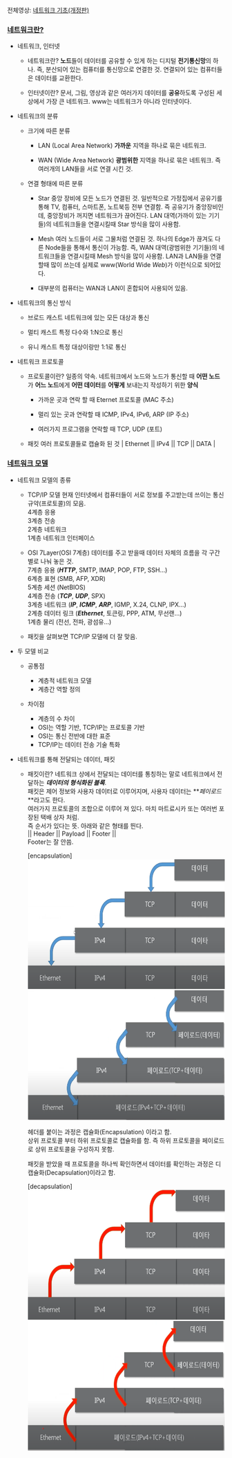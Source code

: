 전체영상: [네트워크 기초(개정판)](https://www.youtube.com/playlist?list=PL0d8NnikouEWcF1jJueLdjRIC4HsUlULi)

### [네트워크란?](https://youtu.be/Av9UFzl_wis?list=PL0d8NnikouEWcF1jJueLdjRIC4HsUlULi)

- 네트워크, 인터넷

  - 네트워크란?
    **노드**들이 데이터를 공유할 수 있게 하는 디지털 **전기통신망**의 하나.
    즉, 분산되어 있는 컴퓨터를 통신망으로 연결한 것.
    연결되어 있는 컴퓨터들은 데이터를 교환한다.

  - 인터넷이란?
    문서, 그림, 영상과 같은 여러가지 데이터를 **공유**하도록 구성된 세상에서 가장 큰 네트워크.
    www는 네트워크가 아니라 인터넷이다.

- 네트워크의 분류

  - 크기에 따른 분류

    - LAN (Local Area Network)
      **가까운** 지역을 하나로 묶은 네트워크.

    - WAN (Wide Area Network)
      **광범위한** 지역을 하나로 묶은 네트워크.
      즉 여러개의 LAN들을 서로 연결 시킨 것.

  - 연결 형태에 따른 분류

    - Star
      중앙 장비에 모든 노드가 연결된 것.
      일반적으로 가정집에서 공유기를 통해 TV, 컴퓨터, 스마트폰, 노트북등 전부 연결함.
      즉 공유기가 중앙장비인데, 중앙장비가 꺼지면 네트워크가 끊어진다.
      LAN 대역(가까이 있는 기기들)의 네트워크들을 연결시킬때 Star 방식을 많이 사용함.

    - Mesh
      여러 노드들이 서로 그물처럼 연결된 것.
      하나의 Edge가 끊겨도 다른 Node들을 통해서 통신이 가능함.
      즉, WAN 대역(광범위한 기기들)의 네트워크들을 연결시킬때 Mesh 방식을 많이 사용함.
      LAN과 LAN들을 연결할때 많이 쓰는데 실제로 www(World Wide _Web_)가 이런식으로 되어있다.

    - 대부분의 컴퓨터는 WAN과 LAN이 혼합되어 사용되어 있음.

- 네트워크의 통신 방식

  - 브로드 캐스트
    네트워크에 있는 모든 대상과 통신

  - 멀티 캐스트
    특정 다수와 1:N으로 통신

  - 유니 캐스트
    특정 대상이랑만 1:1로 통신

- 네트워크 프로토콜

  - 프로토콜이란?
    일종의 약속.
    네트워크에서 노드와 노드가 통신할 때 **어떤 노드**가 **어느 노드**에게 **어떤 데이터**를 **어떻게** 보내는지 작성하기 위한 **양식**

    - 가까운 곳과 연락 할 때
      Eternet 프로토콜 (MAC 주소)

    - 멀리 있는 곳과 연락할 때
      ICMP, IPv4, IPv6, ARP (IP 주소)

    - 여러가지 프로그램을 연락할 때
      TCP, UDP (포트)

  - 패킷
    여러 프로토콜들로 캡슐화 된 것
    | Ethernet || IPv4 || TCP || DATA |

### [네트워크 모델](https://youtu.be/y9nlT52SAcg?list=PL0d8NnikouEWcF1jJueLdjRIC4HsUlULi)

- 네트워크 모델의 종류

  - TCP/IP 모델
    현재 인터넷에서 컴퓨터들이 서로 정보를 주고받는데 쓰이는 통신 규약(프로토콜)의 모음.  
    4계층 응용  
    3계층 전송  
    2계층 네트워크  
    1계층 네트워크 인터페이스

  - OSI 7Layer(OSI 7계층)
    데이터를 주고 받을때 데이터 자체의 흐름을 각 구간별로 나눠 놓은 것.  
    7계층 응용 (**_HTTP_**, SMTP, IMAP, POP, FTP, SSH...)  
    6계층 표현 (SMB, AFP, XDR)  
    5계층 세션 (NetBIOS)  
    4계층 전송 (**_TCP_**, **_UDP_**, SPX)  
    3계층 네트워크 (**_IP_**, **_ICMP_**, **_ARP_**, IGMP, X.24, CLNP, IPX...)  
    2계층 데이터 링크 (**_Ethernet_**, 토큰링, PPP, ATM, 무선랜...)  
    1계층 물리 (전선, 전파, 광섬유...)

  - 패킷을 살펴보면 TCP/IP 모델에 더 잘 맞음.

- 두 모델 비교

  - 공통점

    - 계층적 네트워크 모델
    - 계층간 역할 정의

  - 차이점

    - 계층의 수 차이
    - OSI는 역할 기반, TCP/IP는 프로토콜 기반
    - OSI는 통신 전반에 대한 표준
    - TCP/IP는 데이터 전송 기술 특화

- 네트워크를 통해 전달되는 데이터, 패킷

  - 패킷이란?
    네트워크 상에서 전달되는 데이터를 통칭하는 말로 네트워크에서 전달하는 **_데이터의 형식화된 블록_**.  
    패킷은 제어 정보와 사용자 데이터로 이루어지며, 사용자 데이터는 **_페이로드_**라고도 한다.  
    여러가지 프로토콜의 조합으로 이루어 져 있다. 마치 마트료시카 또는 여러번 포장된 택배 상자 처럼.  
    즉 순서가 있다는 뜻. 아래와 같은 형태를 띈다.  
    || Header || Payload || Footer ||  
    Footer는 잘 안씀.

    [encapsulation]  
    <img src="./img/네트워크2-1.png" style="width:600px; height:300px">
    <img src="./img/네트워크2-2-1.png" style="width:600px; height:300px">

    헤더를 붙이는 과정은 캡슐화(Encapsulation) 이라고 함.  
    상위 프로토콜 부터 하위 프로토콜로 캡슐화를 함. 즉 하위 프로토콜을 페이로드로 상위 프로토콜을 구성하지 못함.

    패킷을 받았을 때 프로토콜을 하나씩 확인하면서 데이터를 확인하는 과정은 디캡슐화(Decapsulation)이라고 함.

    [decapsulation]  
    <img src="./img/네트워크2-3.png" style="width:600px; height:300px">
    <img src="./img/네트워크2-4.png" style="width:600px; height:300px">
